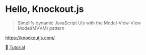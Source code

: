 # Hello, Knockout.js

> Simplify dynamic JavaScript UIs with the Model-View-View Model(MVVM) pattern

https://knockoutjs.com/

:beginner: [Tutorial](http://learn.knockoutjs.com)
